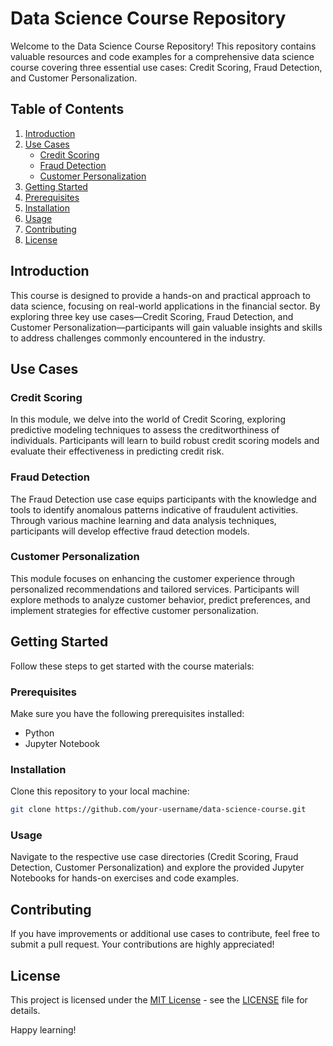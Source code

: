 # Data Science Course Repository

Welcome to the Data Science Course Repository! This repository contains valuable resources and code examples for a comprehensive data science course covering three essential use cases: Credit Scoring, Fraud Detection, and Customer Personalization.

## Table of Contents

1. [Introduction](#introduction)
2. [Use Cases](#use-cases)
    - [Credit Scoring](#credit-scoring)
    - [Fraud Detection](#fraud-detection)
    - [Customer Personalization](#customer-personalization)
3. [Getting Started](#getting-started)
4. [Prerequisites](#prerequisites)
5. [Installation](#installation)
6. [Usage](#usage)
7. [Contributing](#contributing)
8. [License](#license)

## Introduction

This course is designed to provide a hands-on and practical approach to data science, focusing on real-world applications in the financial sector. By exploring three key use cases—Credit Scoring, Fraud Detection, and Customer Personalization—participants will gain valuable insights and skills to address challenges commonly encountered in the industry.

## Use Cases

### Credit Scoring

In this module, we delve into the world of Credit Scoring, exploring predictive modeling techniques to assess the creditworthiness of individuals. Participants will learn to build robust credit scoring models and evaluate their effectiveness in predicting credit risk.

### Fraud Detection

The Fraud Detection use case equips participants with the knowledge and tools to identify anomalous patterns indicative of fraudulent activities. Through various machine learning and data analysis techniques, participants will develop effective fraud detection models.

### Customer Personalization

This module focuses on enhancing the customer experience through personalized recommendations and tailored services. Participants will explore methods to analyze customer behavior, predict preferences, and implement strategies for effective customer personalization.

## Getting Started

Follow these steps to get started with the course materials:

### Prerequisites

Make sure you have the following prerequisites installed:

- Python
- Jupyter Notebook

### Installation

Clone this repository to your local machine:

```bash
git clone https://github.com/your-username/data-science-course.git
```

### Usage

Navigate to the respective use case directories (Credit Scoring, Fraud Detection, Customer Personalization) and explore the provided Jupyter Notebooks for hands-on exercises and code examples.

## Contributing

If you have improvements or additional use cases to contribute, feel free to submit a pull request. Your contributions are highly appreciated!

## License

This project is licensed under the [MIT License](LICENSE) - see the [LICENSE](LICENSE) file for details.

Happy learning!